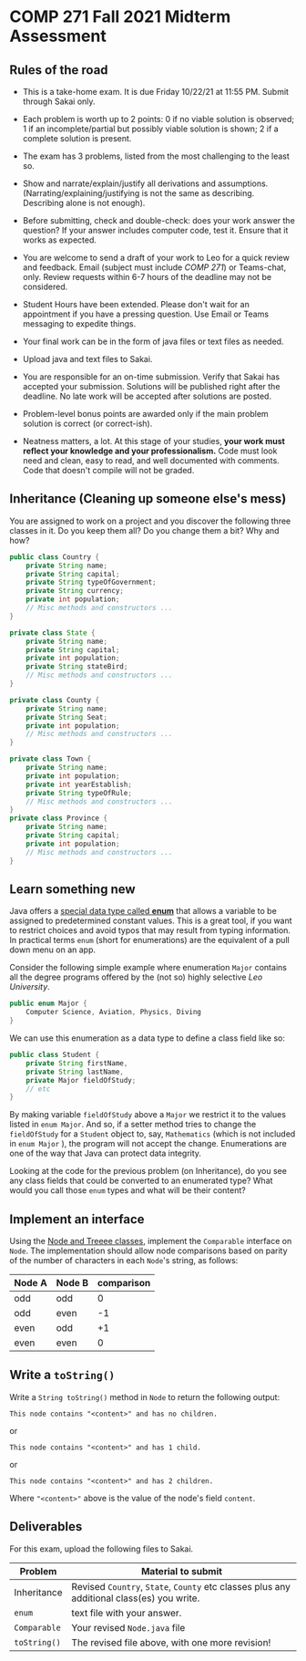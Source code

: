# COMP 271 Fall 2021 Midterm Assessment


## Rules of the road

* This is a take-home exam. It is due Friday 10/22/21 at 11:55 PM. Submit through Sakai only.

* Each problem is worth up to 2 points: 0 if no viable solution is observed; 1 if an incomplete/partial but possibly viable solution is shown; 2 if a complete solution is present.

* The exam has 3 problems, listed from the most challenging to the least so.

* Show and narrate/explain/justify all derivations and assumptions. (Narrating/explaining/justifying is not the same as describing. Describing alone is not enough).

* Before submitting, check and double-check: does your work answer the question? If your answer includes computer code, test it. Ensure that it works as expected.

* You are welcome to send a draft of your work to Leo for a quick review and feedback. Email (subject must include *COMP 271*) or Teams-chat, only. Review requests within 6-7 hours of the deadline may not be considered.

* Student Hours have been extended. Please don't wait for an appointment if you have a pressing question. Use Email or Teams messaging to expedite things.

* Your final work can be in the form of java files or text files as needed. 

 * Upload java and text files to Sakai. 

* You are responsible for an on-time submission. Verify that Sakai has accepted your submission. Solutions will be published right after the deadline. No late work will be accepted after solutions are posted.

* Problem-level bonus points are awarded only if the main problem solution is correct (or correct-ish).

* Neatness matters, a lot. At this stage of your studies, **your work must reflect your knowledge and your professionalism.** Code must look need and clean, easy to read, and well documented with comments. Code that doesn't compile will not be graded.

## Inheritance (Cleaning up someone else's mess)

You are assigned to work on a project and you discover the following three classes in it. Do you keep them all? Do you change them a bit? Why and how?

```java
public class Country {
    private String name;
    private String capital;
    private String typeOfGovernment;
    private String currency;
    private int population;
    // Misc methods and constructors ...
}

private class State {
    private String name;
    private String capital;
    private int population;
    private String stateBird;
    // Misc methods and constructors ...
}

private class County {
    private String name;
    private String Seat;
    private int population;
    // Misc methods and constructors ...
}

private class Town {
    private String name;
    private int population;
    private int yearEstablish;
    private String typeOfRule;
    // Misc methods and constructors ...
}
private class Province {
    private String name;
    private String capital;
    private int population;
    // Misc methods and constructors ...
}
```



## Learn something new

Java offers a [special data type called **enum**](https://docs.oracle.com/javase/tutorial/java/javaOO/enum.html) that allows a variable to be assigned to predetermined constant values. This is a great tool, if you want to restrict choices and avoid typos that may result from typing information. In practical terms ``enum`` (short for enumerations) are the equivalent of a pull down menu on an app. 

Consider the following simple example where enumeration ``Major`` contains all the degree programs offered by the (not so) highly selective *Leo University*.

```java
public enum Major {
    Computer Science, Aviation, Physics, Diving 
}
```

We can use this enumeration as a data type to define a class field like so:

```java
public class Student {
    private String firstName,
    private String lastName,
    private Major fieldOfStudy;
    // etc
}
```

By making variable ``fieldOfStudy`` above a ``Major`` we restrict it to the values listed in ``enum Major``. And so, if a setter method tries to change the ``fieldOfStudy`` for a ``Student`` object to, say, ``Mathematics`` (which is not included in ``enum Major`` ), the program will not accept the change. Enumerations are one of the way that Java can protect data integrity.

Looking at the code for the previous problem (on Inheritance), do you see any class fields that could be converted to an enumerated type? What would you call those ``enum`` types and what will be their content?

## Implement an interface

Using the [Node and Treeee classes](https://github.com/lgreco/DataStructures/tree/master/Assignments/TreesAndNodes), implement the ``Comparable`` interface on ``Node``. The implementation should allow node comparisons based on parity of the number of characters in each ``Node``'s string, as follows:



| Node A | Node B | comparison |
|--------|--------|------------|
|   odd  | odd    |      0     |
|   odd  | even   |     -1     |
|   even | odd    |     +1     |
|   even | even   |      0     |

## Write a ``toString()``

Write a ``String toString()`` method in ``Node`` to return the following output:

```text
This node contains "<content>" and has no children.
```

or
```text
This node contains "<content>" and has 1 child.
```

or
```text
This node contains "<content>" and has 2 children.
```

Where ``"<content>"`` above is the value of the node's field ``content``.


## Deliverables
For this exam, upload the following files to Sakai.

| Problem | Material to submit |
|---------|--------------|
| Inheritance | Revised ``Country``, ``State``, ``County`` etc classes plus any additional class(es) you write. |
| ``enum``    | text file with your answer. |
| ``Comparable`` | Your revised ``Node.java`` file |
| ``toString()`` | The revised file above, with one more revision! |
